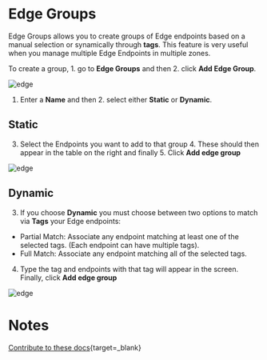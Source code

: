 # Edge Groups

Edge Groups allows you to create groups of Edge endpoints based on a manual selection or synamically through <b>tags</b>. This feature is very useful when you manage multiple Edge Endpoints in multiple zones.

To create a group, 1. go to <b>Edge Groups</b> and then 2. click <b>Add Edge Group</b>.

![edge](https://documentation.portainer.io/v2.0-be/settings/assets/edge_3.png)

1. Enter a <b>Name</b> and then 2. select either <b>Static</b> or <b>Dynamic</b>.

## Static

3. Select the Endpoints you want to add to that group 4. These should then appear in the table on the right and finally 5. Click <b>Add edge group</b>

![edge](https://documentation.portainer.io/v2.0-be/settings/assets/edge_4.png)

## Dynamic

3. If you choose <b>Dynamic</b> you must choose between two options to match via <b>Tags</b> your Edge endpoints:

* Partial Match: Associate any endpoint matching at least one of the selected tags. (Each endpoint can have multiple tags).
* Full Match: Associate any endpoint matching all of the selected tags.

4. Type the tag and endpoints with that tag will appear in the screen. Finally, click <b>Add edge group</b>

![edge](https://documentation.portainer.io/v2.0-be/settings/assets/edge_5.png)

# Notes

[Contribute to these docs](https://github.com/portainer/portainer-docs/blob/master/contributing.md){target=_blank}